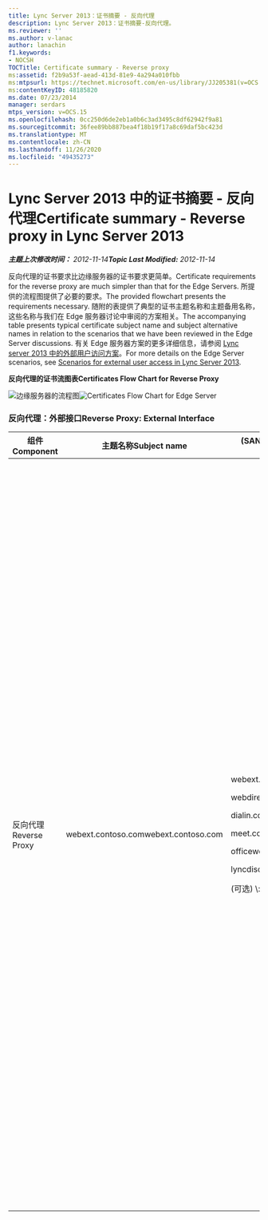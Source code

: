 ```yaml
---
title: Lync Server 2013：证书摘要 - 反向代理
description: Lync Server 2013：证书摘要-反向代理。
ms.reviewer: ''
ms.author: v-lanac
author: lanachin
f1.keywords:
- NOCSH
TOCTitle: Certificate summary - Reverse proxy
ms:assetid: f2b9a53f-aead-413d-81e9-4a294a010fbb
ms:mtpsurl: https://technet.microsoft.com/en-us/library/JJ205381(v=OCS.15)
ms:contentKeyID: 48185820
ms.date: 07/23/2014
manager: serdars
mtps_version: v=OCS.15
ms.openlocfilehash: 0cc250d6de2eb1a0b6c3ad3495c8df62942f9a81
ms.sourcegitcommit: 36fee89bb887bea4f18b19f17a8c69daf5bc423d
ms.translationtype: MT
ms.contentlocale: zh-CN
ms.lasthandoff: 11/26/2020
ms.locfileid: "49435273"
---
```

# <a name="certificate-summary---reverse-proxy-in-lync-server-2013"></a><span data-ttu-id="88590-103">Lync Server 2013 中的证书摘要 - 反向代理</span><span class="sxs-lookup"><span data-stu-id="88590-103">Certificate summary - Reverse proxy in Lync Server 2013</span></span>

<div data-xmlns="http://www.w3.org/1999/xhtml">

<div class="topic" data-xmlns="http://www.w3.org/1999/xhtml" data-msxsl="urn:schemas-microsoft-com:xslt" data-cs="https://msdn.microsoft.com/">

<div data-asp="https://msdn2.microsoft.com/asp">



</div>

<div id="mainSection">

<div id="mainBody"><span data-ttu-id="88590-104">

<span> </span></span><span class="sxs-lookup"><span data-stu-id="88590-104">

<span> </span></span></span>

<span data-ttu-id="88590-105">_**主题上次修改时间：** 2012-11-14_</span><span class="sxs-lookup"><span data-stu-id="88590-105">_**Topic Last Modified:** 2012-11-14_</span></span>

<span data-ttu-id="88590-106">反向代理的证书要求比边缘服务器的证书要求更简单。</span><span class="sxs-lookup"><span data-stu-id="88590-106">Certificate requirements for the reverse proxy are much simpler than that for the Edge Servers.</span></span> <span data-ttu-id="88590-107">所提供的流程图提供了必要的要求。</span><span class="sxs-lookup"><span data-stu-id="88590-107">The provided flowchart presents the requirements necessary.</span></span> <span data-ttu-id="88590-108">随附的表提供了典型的证书主题名称和主题备用名称，这些名称与我们在 Edge 服务器讨论中审阅的方案相关。</span><span class="sxs-lookup"><span data-stu-id="88590-108">The accompanying table presents typical certificate subject name and subject alternative names in relation to the scenarios that we have been reviewed in the Edge Server discussions.</span></span> <span data-ttu-id="88590-109">有关 Edge 服务器方案的更多详细信息，请参阅 [Lync server 2013 中的外部用户访问方案](lync-server-2013-scenarios-for-external-user-access.md)。</span><span class="sxs-lookup"><span data-stu-id="88590-109">For more details on the Edge Server scenarios, see [Scenarios for external user access in Lync Server 2013](lync-server-2013-scenarios-for-external-user-access.md).</span></span>

<span data-ttu-id="88590-110">**反向代理的证书流图表**</span><span class="sxs-lookup"><span data-stu-id="88590-110">**Certificates Flow Chart for Reverse Proxy**</span></span>

<span data-ttu-id="88590-111">![边缘服务器的流程图](images/JJ205381.026045d7-1b4b-4651-b32f-2d43a7161198(OCS.15).jpg "边缘服务器的流程图")</span><span class="sxs-lookup"><span data-stu-id="88590-111">![Certificates Flow Chart for Edge Server](images/JJ205381.026045d7-1b4b-4651-b32f-2d43a7161198(OCS.15).jpg "Certificates Flow Chart for Edge Server")</span></span>

### <a name="reverse-proxy-external-interface"></a><span data-ttu-id="88590-112">反向代理：外部接口</span><span class="sxs-lookup"><span data-stu-id="88590-112">Reverse Proxy: External Interface</span></span>

<table>
<colgroup>
<col style="width: 25%" />
<col style="width: 25%" />
<col style="width: 25%" />
<col style="width: 25%" />
</colgroup>
<thead>
<tr class="header">
<th><span data-ttu-id="88590-113">组件</span><span class="sxs-lookup"><span data-stu-id="88590-113">Component</span></span></th>
<th><span data-ttu-id="88590-114">主题名称</span><span class="sxs-lookup"><span data-stu-id="88590-114">Subject name</span></span></th>
<th><span data-ttu-id="88590-115"> (SAN) /Order 的使用者备用名称</span><span class="sxs-lookup"><span data-stu-id="88590-115">Subject alternative name (SAN)/Order</span></span></th>
<th><span data-ttu-id="88590-116">备注</span><span class="sxs-lookup"><span data-stu-id="88590-116">Comments</span></span></th>
</tr>
</thead>
<tbody>
<tr class="odd">
<td><p><span data-ttu-id="88590-117">反向代理</span><span class="sxs-lookup"><span data-stu-id="88590-117">Reverse Proxy</span></span></p></td>
<td><p><span data-ttu-id="88590-118">webext.contoso.com</span><span class="sxs-lookup"><span data-stu-id="88590-118">webext.contoso.com</span></span></p></td>
<td><p><span data-ttu-id="88590-119">webext.contoso.com</span><span class="sxs-lookup"><span data-stu-id="88590-119">webext.contoso.com</span></span></p>
<p><span data-ttu-id="88590-120">webdirext.contoso.com</span><span class="sxs-lookup"><span data-stu-id="88590-120">webdirext.contoso.com</span></span></p>
<p><span data-ttu-id="88590-121">dialin.contoso.com</span><span class="sxs-lookup"><span data-stu-id="88590-121">dialin.contoso.com</span></span></p>
<p><span data-ttu-id="88590-122">meet.contoso.com</span><span class="sxs-lookup"><span data-stu-id="88590-122">meet.contoso.com</span></span></p>
<p><span data-ttu-id="88590-123">officewebapps01.contoso.com</span><span class="sxs-lookup"><span data-stu-id="88590-123">officewebapps01.contoso.com</span></span></p>
<p><span data-ttu-id="88590-124">lyncdiscover.contoso.com</span><span class="sxs-lookup"><span data-stu-id="88590-124">lyncdiscover.contoso.com</span></span></p>
<p><span data-ttu-id="88590-125"> (可选) \:*。 contoso.com</span><span class="sxs-lookup"><span data-stu-id="88590-125">(Optional):\*.contoso.com</span></span></p></td>
<td><p><span data-ttu-id="88590-126">证书必须由公共 CA 和服务器 EKU 颁发。</span><span class="sxs-lookup"><span data-stu-id="88590-126">Certificate must be issued by a public CA and with the server EKU.</span></span> <span data-ttu-id="88590-127">服务包括通讯簿服务、通讯组扩展 Office Web Apps for 电话会议和 Lync IP 设备发布规则。</span><span class="sxs-lookup"><span data-stu-id="88590-127">Services include Address Book Service, distribution group expansion Office Web Apps for conferencing, and Lync IP Device publishing rules.</span></span> <span data-ttu-id="88590-128">主题备用名称包括：</span><span class="sxs-lookup"><span data-stu-id="88590-128">Subject alternative name includes:</span></span></p>
<ul>
<li><p><span data-ttu-id="88590-129">前端服务器或前端池的外部 Web 服务 FQDN</span><span class="sxs-lookup"><span data-stu-id="88590-129">External Web Services FQDN for Front End Server or Front End pool</span></span></p></li>
<li><p><span data-ttu-id="88590-130">主管或控制器池的外部 Web 服务 FQDN</span><span class="sxs-lookup"><span data-stu-id="88590-130">External Web Services FQDN for Director or Director pool</span></span></p></li>
<li><p><span data-ttu-id="88590-131">电话拨入式会议</span><span class="sxs-lookup"><span data-stu-id="88590-131">Dial-in conferencing</span></span></p></li>
<li><p><span data-ttu-id="88590-132">联机会议发布规则</span><span class="sxs-lookup"><span data-stu-id="88590-132">Online meeting publishing rule</span></span></p></li>
<li><p><span data-ttu-id="88590-133">适用于会议的 Office Web Apps</span><span class="sxs-lookup"><span data-stu-id="88590-133">Office Web Apps for conferencing</span></span></p></li>
<li><p><span data-ttu-id="88590-134">Lyncdiscover (自动发现) </span><span class="sxs-lookup"><span data-stu-id="88590-134">Lyncdiscover (Autodiscover)</span></span></p></li>
</ul>
<p><span data-ttu-id="88590-135">可选通配符替换了 "满足" 和 "拨入" SAN</span><span class="sxs-lookup"><span data-stu-id="88590-135">The optional wildcard replaces both meet and dialin SAN</span></span></p></td>
</tr>
</tbody>
</table><span data-ttu-id="88590-136">


</div>

<span> </span>

</div>

</div>

</span><span class="sxs-lookup"><span data-stu-id="88590-136">


</div>

<span> </span>

</div>

</div>

</span></span></div>

